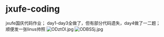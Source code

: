 # jxufe-coding
jxufe国庆代码作业；
day1-day3全做了，但有部分代码遗失，day4做了一二题；
顺便发一张linus帅照
![ODztOl.jpg](https://ooo.0x0.ooo/2024/10/10/ODztOl.jpg)
![ODBSSj.jpg](https://ooo.0x0.ooo/2024/10/08/ODBSSj.jpg)
